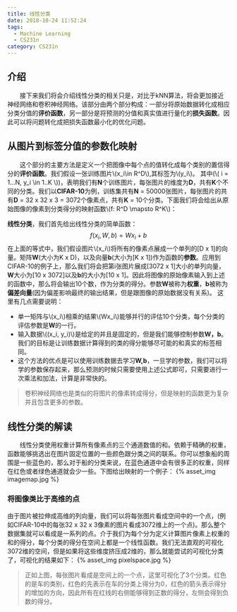 ```yaml
---
title: 线性分类
date: 2018-10-24 11:52:24
tags:
  - Machine Learning
  - CS231n
category: CS231n
---
```



## 介绍
&emsp;&emsp;接下来我们将会介绍线性分类的相关只是，对比于kNN算法，将会更加接近神经网络和卷积神经网络。该部分由两个部分构成：一部分将原始数据转化成相应分类分值的**评价函数**，另一部分是将预测的分值和真实值进行量化的**损失函数**。因此可以将问题转化成把损失函数最小化的优化问题。

## 从图片到标签分值的参数化映射
&emsp;&emsp;这个部分的主要方法是定义一个把图像中每个点的值转化成每个类别的置信得分的**评价函数**。我们假设一张训练图片\\(x_i\in R^D\\),其标签为\\(y_i\\)。 其中(\\( i = 1...N, y_i \in 1..K \\))，表明我们有**N**个训练图片，每张图片的维度为**D**，共有**K**个不同的分类。我们以**CIFAR-10**为例，训练集共有**N** = 50000张图片，每张图片的共有**D** = 32 x 32 x 3 = 3072个像素点，共有**K** = 10个分类。下面我们将会给出从原始图像的像素到分类得分的映射函数\\(f: R^D \mapsto R^K\\)：

**线性分类**，我们首先给出线性分类的简单函数：
$$ f(x_i, W, b) = Wx_i + b $$
在上面的等式中，我们假设图片\\(x_i\\)将所有的像素点展成一个单列的[D x 1]的向量。矩阵**W**(大小为K x D)，以及向量**b**(大小为[K x 1])作为函数的**参数**。应用到CIFAR-10的例子上，那么我们将会把第i张图片展成[3072 x 1]大小的单列向量，**W**大小为[10 x 3072]以及**b**的大小为[10 x 1]。因此将图像的原始像素输入到上述的函数中，那么将会输出10个数，作为分类的得分。参数**W**被称为**权重**，**b**被称为**偏差向量**(因为偏差影响最终的输出结果，但是跟图像的原始数据没有关系)。
这里有几点需要说明：
* 单一矩阵与\\(x_i\\)相乘的结果\\(Wx_i\\)能够并行的评估10个分类，每个分类的评估参数是**W**的一行。
* 输入数据\\((x_i, y_i)\\)是给定的并且是固定的，但是我们能够控制参数**W，b**。我们的目标是让训练数据计算得到的类的得分能够尽可能的和真实的标签相同。
* 这个方法的优点是可以使用训练数据去学习**W,b**，一旦学的参数，我们可以将学的参数保存起来，那么预测的时候只需要使用上述公式即可，只需要进行一次乘法和加法，计算是非常快的。
> 卷积神经网络也是类似的将图片的像素转成得分，但是映射的函数更为复杂并且包含更多的参数。

## 线性分类的解读
&emsp;&emsp;线性分类使用权重计算所有像素点的三个通道数值的和。依赖于精确的权重，函数能够挑选出在图片固定位置的一些颜色跟分类之间的联系。你可以想象船的周围是一些蓝色的，那么对于船的分类来说，在蓝色通道中会有很多正的权重，同样在红色或者绿色通道就会少一些。下图给出映射的一个例子：
{% asset_img imagemap.jpg %}

### 将图像类比于高维的点
由于图片被拉伸成高维的列向量，我们可以将每张图片看成空间中的一个点，(例如CIFAR-10中的每张32 x 32 x 3像素的图片看成3072维上的一个点)。那么整个数据集就可以看成是一系列的点。介于我们为每个分为定义计算图片像素上权重的和的得分，每个分类的得分在空间上都是一个线性函数。我们无法直观的可视化3072维的空间，但是如果将这些维度挤压成2维的，那么就能尝试的可视化分类了，可视化的结果如下：
{% asset_img pixelspace.jpg %}
> 正如上图，每张图片看成是空间上的一个点，这里可视化了3个分类。红色的是车的类别，红色的先表示在车的分类上得分为0，红色的箭头表示得分的增加的方向，因此所有在红线的右侧能够得到正数的得分，左侧会得到负数的得分。